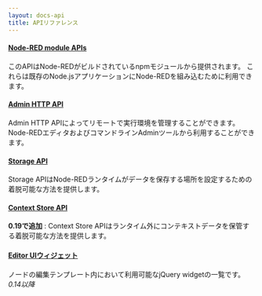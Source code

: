 ```yaml
---
layout: docs-api
title: APIリファレンス
---
```


#### [Node-RED module APIs](modules)

このAPIはNode-REDがビルドされているnpmモジュールから提供されます。
これらは既存のNode.jsアプリケーションにNode-REDを組み込むために利用できます。

#### [Admin HTTP API](admin)

Admin HTTP APIによってリモートで実行環境を管理することができます。
Node-REDエディタおよびコマンドラインAdminツールから利用することができます。

#### [Storage API](storage)

Storage APIはNode-REDランタイムがデータを保存する場所を設定するための
着脱可能な方法を提供します。

#### [Context Store API](context)

**0.19で追加** : Context Store APIはランタイム外にコンテキストデータを保管する着脱可能な方法を提供します。

#### [Editor UIウィジェット](ui)

ノードの編集テンプレート内において利用可能なjQuery widgetの一覧です。 _0.14以降_
